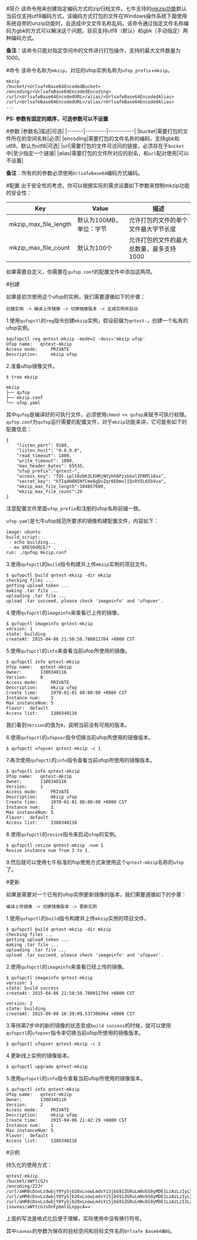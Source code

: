 #简介
该命令用来创建指定编码方式的zip归档文件。七牛支持的[mkzip功能](http://developer.qiniu.com/docs/v6/api/reference/fop/mkzip.html)默认当前仅支持utf8编码方式，该编码方式打包的文件在Windows操作系统下面使用系统自带的unzip功能时，会造成中文文件名称乱码。该命令通过指定文件名称编码为gbk的方式可以解决这个问题。目前支持utf8（默认）和gbk（手动指定）两种编码方式。

**备注**：该命令只能对指定空间中的文件进行打包操作，支持的最大文件数量为1000。

#命令
该命令名称为`mkzip`，对应的ufop实例名称为`ufop_prefix`+`mkzip`。

```
mkzip
/bucket/<UrlsafeBase64EncodedBucket>
/encoding/<UrlsafeBase64EncodedEncoding>
/url/<UrlsafeBase64EncodedURL>/alias/<UrlsafeBase64EncodedAlias>
/url/<UrlsafeBase64EncodedURL>/alias/<UrlsafeBase64EncodedAlias>
...
```

**PS: 参数有固定的顺序，可选参数可以不设置**

#参数
|参数名|描述|可选|
|-------|---------|-----------|
|bucket|需要打包的文件所在的空间名称|必须|
|encoding|需要打包的文件名称的编码，支持gbk和utf8，默认为utf8|可选|
|url|需要打包的文件可访问的链接，必须存在于`bucket`中|至少指定一个链接|
|alias|需要打包的文件所对应的别名，和`url`配对使用|可以不设置|

**备注**：所有的的参数必须使用`UrlsafeBase64`编码方式编码。

#配置
出于安全性的考虑，你可以根据实际的需求设置如下参数来控制mkzip功能的安全性：

|Key|Value|描述|
|--------|------------|----------------|
|mkzip_max_file_length|默认为100MB，单位：字节|允许打包的文件的单个文件最大字节长度|
|mkzip_max_file_count|默认为100个|允许打包的文件的最大总数量，最多支持1000|

如果需要自定义，你需要在`qufop.conf`的配置文件中添加这两项。

#创建

如果是初次使用这个ufop的实例，我们需要遵循如下的步骤：

```
创建实例 -> 编译上传镜像 -> 切换镜像版本 -> 生成实例并启动
```

1.使用`qufopctl`的`reg`指令创建`mkzip`实例，假设前缀为`qntest-`，创建一个私有的ufop实例。

```
$qufopctl reg qntest-mkzip -mode=2 -desc='mkzip ufop'
Ufop name:	 qntest-mkzip
Access mode:	 PRIVATE
Description:	 mkzip ufop
```

2.准备ufop镜像文件。

```
$ tree mkzip

mkzip
├── qufop
├── mkzip.conf
└── ufop.yaml
```

其中`qufop`是编译好的可执行文件。必须使用`chmod +x qufop`来赋予可执行权限。`qufop.conf`为`qufop`运行需要的配置文件，对于`mkzip`功能来讲，它可能有如下的配置信息：

```
{
    "listen_port": 9100,
    "listen_host": "0.0.0.0",
    "read_timeout": 1800,
    "write_timeout": 1800,
    "max_header_bytes": 65535,
    "ufop_prefix":"qntest-",
    "access_key": "TQt-iplt8zbK3LEHMjNYyhh6PzxkbelZFRMl10xx",
    "secret_key": "hTIq4H8N5NfCme8gDvZqr6EDmvlIQsRV5L65bVva",
    "mkzip_max_file_length":104857600,
    "mkzip_max_file_count":20
}
```

注意配置文件里面`ufop_prefix`和注册的ufop名称前缀一致。

`ufop.yaml`是七牛ufop规范所要求的镜像构建配置文件，内容如下：

```
image: ubuntu
build_script:
 - echo building...
 - mv $RESOURCE/* .
run: ./qufop mkzip.conf
```

3.使用`qufopctl`的`build`指令构建并上传`mkzip`实例的项目文件。

```
$ qufopctl build qntest-mkzip -dir mkzip
checking files ...
getting upload token ...
making .tar file ...
uploading .tar file ...
upload .tar succeed, please check 'imageinfo' and 'ufopver'.
```

4.使用`qufopctl`的`imageinfo`来查看已上传的镜像。

```
$ qufopctl imageinfo qntest-mkzip
version: 1
state: building
createAt: 2015-04-06 21:50:50.780011704 +0800 CST
```

5.使用`qufopctl`的`info`来查看当前ufop所使用的镜像。

```
$ qufopctl info qntest-mkzip
Ufop name:	 qntest-mkzip
Owner:		 1380340116
Version:	 0
Access mode:	 PRIVATE
Description:	 mkzip ufop
Create time:	 1970-01-01 08:00:00 +0800 CST
Instance num:	 1
Max instanceNum: 5
Flavor:	 default
Access list:	 1380340116
```

我们看到`Version`的值为`0`，说明当前没有可用的版本。

6.使用`qufopctl`的`ufopver`指令切换当前ufop所使用的镜像版本。

```
$ qufopctl ufopver qntest-mkzip -c 1
```

7.再次使用`qufopctl`的`info`指令查看当前ufop所使用的镜像版本。

```
$ qufopctl info qntest-mkzip
Ufop name:	 qntest-mkzip
Owner:		 1380340116
Version:	 1
Access mode:	 PRIVATE
Description:	 mkzip ufop
Create time:	 1970-01-01 08:00:00 +0800 CST
Instance num:	 1
Max instanceNum: 5
Flavor:	 default
Access list:	 1380340116
```

8.使用`qufopctl`的`resize`指令来启动`ufop`的实例。

```
$ qufopctl resize qntest-mkzip -num 1
Resize instance num from 1 to 1.
```

9.然后就可以使用七牛标准的fop使用方式来使用这个`qntest-mkzip`名称的`ufop` 了。

#更新

如果是需要对一个已有的ufop实例更新镜像的版本，我们需要遵循如下的步骤：

```
编译上传镜像 -> 切换镜像版本 -> 更新实例
```

1.使用`qufopctl`的`build`指令构建并上传`mkzip`实例的项目文件。

```
$ qufopctl build qntest-mkzip -dir mkzip
checking files ...
getting upload token ...
making .tar file ...
uploading .tar file ...
upload .tar succeed, please check 'imageinfo' and 'ufopver'.
```

2.使用`qufopctl`的`imageinfo`来查看已经上传的镜像。

```
$ qufopctl imageinfo qntest-mkzip
version: 1
state: build success
createAt: 2015-04-06 21:50:50.780011704 +0800 CST

version: 2
state: building
createAt: 2015-09-08 16:39:09.537306064 +0800 CST
```

3.等待第2步中的新的镜像的状态变成`build success`的时候，就可以使用`qufopctl`的`ufopver`指令来切换当前ufop所使用的镜像版本。

```
$ qufopctl ufopver qntest-mkzip -c 2
```

4.更新线上实例的镜像版本。

```
$ qufopctl upgrade qntest-mkzip
```

5.使用`qufopctl`的`info`指令查看当前ufop所使用的镜像版本。

```
$ qufopctl info qntest-mkzip
Ufop name:   qntest-mkzip
Owner:       1380340116
Version:     2
Access mode:     PRIVATE
Description:     mkzip ufop
Create time:     2015-04-06 21:42:29 +0800 CST
Instance num:    1
Max instanceNum: 5
Flavor:  default
Access list:     1380340116
```

#示例

持久化的使用方式：

```
qntest-mkzip
/bucket/aWYtcGJs
/encoding/Z2Jr
/url/aHR0cDovLzdwbjY0Yy5jb20xLnowLmdsYi5jbG91ZGRuLmNvbS8yMDE1LzAzLzIyL3Fpbml1Lm1wNA==/alias/5LiD54mb5a6j5Lyg54mH
/url/aHR0cDovLzdwbjY0Yy5jb20xLnowLmdsYi5jbG91ZGRuLmNvbS8yMDE1LzAzLzIyL3Fpbml1LnBuZw==
/url/aHR0cDovLzdwbjY0Yy5jb20xLnowLmdsYi5jbG91ZGRuLmNvbS8yMDE1LzAzLzI3LzEzLmpwZw==/alias/MjAxNS9waG90by5qcGc=
|saveas/aWYtcGJsOnFpbml1LnppcA==
```

上面的写法是格式化后便于理解，实际使用中没有换行符号。

其中`saveas`的参数为保存的目标空间和目标文件名的`Urlsafe Base64编码`。
